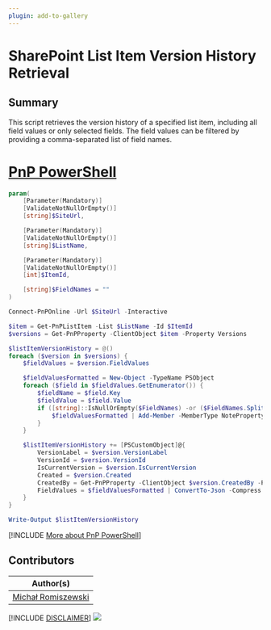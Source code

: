 ```yaml
---
plugin: add-to-gallery
---
```


# SharePoint List Item Version History Retrieval

## Summary

This script retrieves the version history of a specified list item, including all field values or only selected fields. The field values can be filtered by providing a comma-separated list of field names.

# [PnP PowerShell](#tab/pnpps)

```powershell
param(
    [Parameter(Mandatory)]
    [ValidateNotNullOrEmpty()]
    [string]$SiteUrl,

    [Parameter(Mandatory)]
    [ValidateNotNullOrEmpty()]
    [string]$ListName,

    [Parameter(Mandatory)]
    [ValidateNotNullOrEmpty()]
    [int]$ItemId,

    [string]$FieldNames = ""
)

Connect-PnPOnline -Url $SiteUrl -Interactive

$item = Get-PnPListItem -List $ListName -Id $ItemId
$versions = Get-PnPProperty -ClientObject $item -Property Versions

$listItemVersionHistory = @()
foreach ($version in $versions) {    
    $fieldValues = $version.FieldValues

    $fieldValuesFormatted = New-Object -TypeName PSObject
    foreach ($field in $fieldValues.GetEnumerator()) {
        $fieldName = $field.Key
        $fieldValue = $field.Value
        if ([string]::IsNullOrEmpty($FieldNames) -or ($FieldNames.Split(',') -contains $fieldName)) {
            $fieldValuesFormatted | Add-Member -MemberType NoteProperty -Name $fieldName -Value $fieldValue
        }
    }    

    $listItemVersionHistory += [PSCustomObject]@{
        VersionLabel = $version.VersionLabel
        VersionId = $version.VersionId
        IsCurrentVersion = $version.IsCurrentVersion
        Created = $version.Created
        CreatedBy = Get-PnPProperty -ClientObject $version.CreatedBy -Property Title
        FieldValues = $fieldValuesFormatted | ConvertTo-Json -Compress
    }
}

Write-Output $listItemVersionHistory
```
[!INCLUDE [More about PnP PowerShell](../../docfx/includes/MORE-PNPPS.md)]

## Contributors

| Author(s) |
|-----------|
| [Michał Romiszewski](https://github.com/mromiszewski) |


[!INCLUDE [DISCLAIMER](../../docfx/includes/DISCLAIMER.md)]
<img src="https://m365-visitor-stats.azurewebsites.net/script-samples/scripts/spo-get-list-item-version-history" aria-hidden="true" />